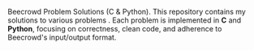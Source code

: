 Beecrowd Problem Solutions (C &amp; Python).  This repository contains my solutions to various problems .   Each problem is implemented in **C** and **Python**, focusing on correctness, clean code, and adherence to Beecrowd's input/output format.
